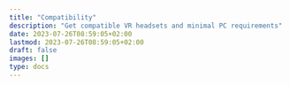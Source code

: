 ```yaml
---
title: "Compatibility"
description: "Get compatible VR headsets and minimal PC requirements"
date: 2023-07-26T08:59:05+02:00
lastmod: 2023-07-26T08:59:05+02:00
draft: false
images: []
type: docs
---
```

